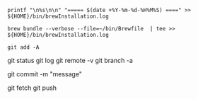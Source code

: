 

```
printf "\n%s\n\n" "===== $(date +%Y-%m-%d-%H%M%S) ====" >> ${HOME}/bin/brewInstallation.log
```


```
brew bundle --verbose --file=~/bin/Brewfile  | tee >> ${HOME}/bin/brewInstallation.log
```


```
git add -A
```

git status
git log
git remote -v
git branch -a

git commit -m "message"

git fetch
git push
